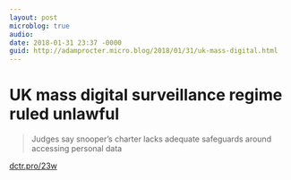 ```yaml
---
layout: post
microblog: true
audio: 
date: 2018-01-31 23:37 -0000
guid: http://adamprocter.micro.blog/2018/01/31/uk-mass-digital.html
---
```

# UK mass digital surveillance regime ruled unlawful

> Judges say snooper’s charter lacks adequate safeguards around accessing personal data

[dctr.pro/23w](http://dctr.pro/23w)
